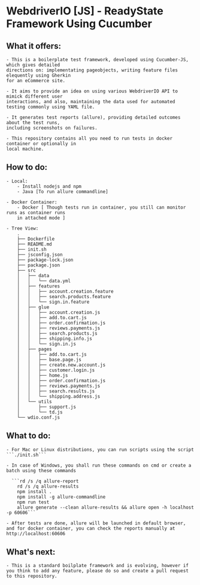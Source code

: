 # WebdriverIO [JS] - ReadyState Framework Using Cucumber

## What it offers:

    - This is a boilerplate test framework, developed using Cucumber-JS, which gives detailed
    directions on: implementating pageobjects, writing feature files elequently using Gherkin
    for an eCommerce site.

    - It aims to provide an idea on using various WebdriverIO API to mimick different user 
    interactions, and also, maintaining the data used for automated testing commonly using YAML file.

    - It generates test reports (allure), providing detailed outcomes about the test runs,
    including screenshots on failures.

    - This repository contains all you need to run tests in docker container or optionally in
    local machine.

## How to do:

    - Local:
        - Install nodejs and npm
        - Java [To run allure commandline]

    - Docker Container:
        - Docker [ Though tests run in container, you still can monitor runs as container runs
        in attached mode ]
    
    - Tree View:
        .
        ├── Dockerfile
        ├── README.md
        ├── init.sh
        ├── jsconfig.json
        ├── package-lock.json
        ├── package.json
        ├── src
        │   ├── data
        │   │   └── data.yml
        │   ├── features
        │   │   ├── account.creation.feature
        │   │   ├── search.products.feature
        │   │   └── sign.in.feature
        │   ├── glue
        │   │   ├── account.creation.js
        │   │   ├── add.to.cart.js
        │   │   ├── order.confirmation.js
        │   │   ├── reviews.payments.js
        │   │   ├── search.products.js
        │   │   ├── shipping.info.js
        │   │   └── sign.in.js
        │   ├── pages
        │   │   ├── add.to.cart.js
        │   │   ├── base.page.js
        │   │   ├── create.new.account.js
        │   │   ├── customer.login.js
        │   │   ├── home.js
        │   │   ├── order.confirmation.js
        │   │   ├── reviews.payments.js
        │   │   ├── search.results.js
        │   │   └── shipping.address.js
        │   └── utils
        │       ├── support.js
        │       └── td.js
        └── wdio.conf.js

## What to do:
    - For Mac or Linux distributions, you can run scripts using the script ```./init.sh```

    - In case of Windows, you shall run these commands on cmd or create a batch using these commands

      ```rd /s /q allure-report
        rd /s /q allure-results
        npm install .
        npm install -g allure-commandline
        npm run test
        allure generate --clean allure-results && allure open -h localhost -p 60606```

    - After tests are done, allure will be launched in default browser, and for docker container, you can check the reports manually at http://localhost:60606

## What's next:

    - This is a standard boilplate framework and is evolving, however if you think to add any feature, please do so and create a pull request to this repository.